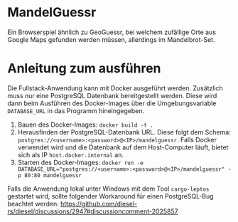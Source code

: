 # MandelGuessr
Ein Browserspiel ähnlich zu GeoGuessr, bei welchem zufällige Orte aus Google Maps gefunden werden müssen, allerdings im Mandelbrot-Set.

# Anleitung zum ausführen
Die Fullstack-Anwendung kann mit Docker ausgeführt werden.
Zusätzlich muss nur eine PostgreSQL Datenbank bereitgestellt werden. Diese wird dann beim Ausführen des Docker-Images über die Umgebungsvariable `DATABASE_URL` in das Programm hineingegeben.

1. Bauen des Docker-Images: `docker build -t .`
2. Herausfinden der PostgreSQL-Datenbank URL. Diese folgt dem Schema: `postgres://<username>:<password>@<IP>/mandelguessr`. Falls Docker verwendet wird und die Datenbank auf dem Host-Computer läuft, bietet sich als IP `host.docker.internal` an.
3. Starten des Docker-Images: `docker run -e DATABASE_URL="postgres://<username>:<password>@<IP>/mandelguessr" -p 80:80 mandelguessr`


Falls die Anwendung lokal unter Windows mit dem Tool `cargo-leptos` gestartet wird, sollte folgender Workaround für einen PostgreSQL-Bug beachtet werden:
https://github.com/diesel-rs/diesel/discussions/2947#discussioncomment-2025857